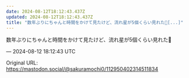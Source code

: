 ```yaml
---
date: 2024-08-12T18:12:43.437Z
updated: 2024-08-12T18:12:43.437Z
title: "数年ぶりにちゃんと時間をかけて見たけど、流れ星が5個くらい見れた🌠[...]"
---
```


<p>数年ぶりにちゃんと時間をかけて見たけど、流れ星が5個くらい見れた🌠</p>

&mdash; 2024-08-12 18:12:43 UTC

Original URL: https://mastodon.social/@sakuramochi0/112950402314511834
